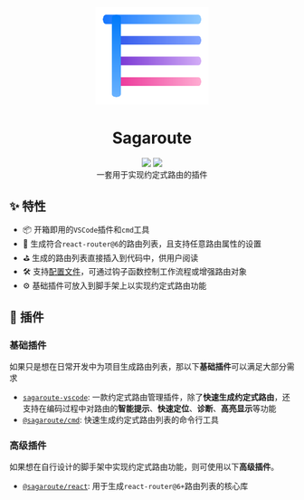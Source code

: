 <p align="center">
    <img alt="LOGO" src="./doc/images/LOGO.png" width="200">
</p>

<h1 align="center">Sagaroute</h1>

<div align=center>
    <img src="https://github.com/Hitotsubashi/sagaroute/actions/workflows/ci.yml/badge.svg"/> 
    <img src="https://codecov.io/gh/Hitotsubashi/sagaroute/branch/main/graph/badge.svg?token=JUSGSALPH6"/>
</div>

<div align="center">
一套用于实现约定式路由的插件
</div>

## ✨ 特性

- 📦 开箱即用的`VSCode`插件和`cmd`工具
- 🔖 生成符合`react-router@6`的路由列表，且支持任意路由属性的设置
- ⛳ 生成的路由列表直接插入到代码中，供用户阅读
- 🛠️ 支持[配置文件](./packages/react/README.md#配置文件)，可通过钩子函数控制工作流程或增强路由对象
- ⚙️ 基础插件可放入到脚手架上以实现约定式路由功能

## 🔨 插件

### 基础插件

如果只是想在日常开发中为项目生成路由列表，那以下**基础插件**可以满足大部分需求

- [`sagaroute-vscode`](./packages/vscode-ext/README.md): 一款约定式路由管理插件，除了**快速生成约定式路由**，还支持在编码过程中对路由的**智能提示**、**快速定位**、**诊断**、**高亮显示**等功能
- [`@sagaroute/cmd`](./packages/cmd/README.md): 快速生成约定式路由列表的命令行工具

### 高级插件

如果想在自行设计的脚手架中实现约定式路由功能，则可使用以下**高级插件**。

- [`@sagaroute/react`](./packages/react/README.md): 用于生成`react-router@6+`路由列表的核心库
